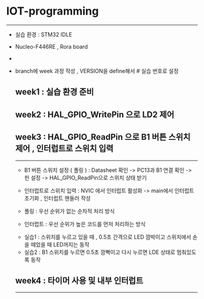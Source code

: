 # IOT-programming
-------------------------------------------------

- 실습 환경 : STM32 IDLE
- Nucleo-F446RE , Rora board
- 
- branch에 week 과정 작성 , VERSION을 define해서 # 실습 번호로 설정 

  ## week1 : 실습 환경 준비

  ## week2 : HAL_GPIO_WritePin 으로 LD2 제어

  ## week3 : HAL_GPIO_ReadPin 으로 B1 버튼 스위치 제어 , 인터럽트로 스위치 입력
  ------------------------------------------------------
  - B1 버튼 스위치 설정 ( 폴링 ) : Datasheet 확인 -> PC13과 B1 연결 확인 -> 핀 설정 -> HAL_GPIO_ReadPin으로 스위치 상태 받기
  - 인터럽트로 스위치 입력 : NVIC 에서 인터럽트 활성화 -> main에서 인터럽트 초기화 , 인터럽트 핸들러 작성
 
  - 폴링 : 우선 순위가 없는 순차적 처리 방식
  - 인터럽트 : 우선 순위가 높은 코드를 먼저 처리하는 방식
 
  * 실습1 : 스위치를 누르고 있을 때 , 0.5초 간격으로 LED 깜박이고
              스위치에서 손을 떼었을 때 LED꺼지는 동작 
  * 실습2 : B1 스위치를 누르면 0.5초 깜빡이고
              다시 누르면 LDE 상태로 멈춰있도록 동작

  ## week4 : 타이머 사용 및 내부 인터럽트
  -------------------------------------------------
